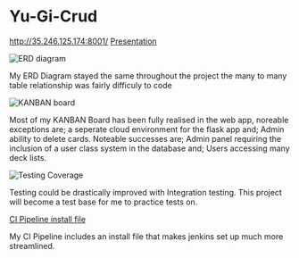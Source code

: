 # Yu-Gi-Crud
http://35.246.125.174:8001/
[Presentation](https://github.com/devops-cohort/piers/tree/Feature/Images/Card_GamePresentation.pptx)


![ERD diagram](https://github.com/devops-cohort/piers/tree/Feature/Images/Card_GameERD.PNG)

My ERD Diagram stayed the same throughout the project the many to many table relationship was fairly difficuly to code

![KANBAN board](https://github.com/devops-cohort/piers/tree/Feature/Images/Card_GameTrello.PNG)

Most of my KANBAN Board has been fully realised in the web app, noreable exceptions are; a seperate cloud environment for the flask app and; Admin ability to delete cards. Noteable successes are; Admin panel requiring the inclusion of a user class system in the database and; Users accessing many deck lists.

![Testing Coverage](https://github.com/devops-cohort/piers/tree/Feature/Images/Card_GameCoverage.PNG)

Testing could be drastically improved with Integration testing. This project will become a test base for me to practice tests on.

[CI Pipeline install file](https://github.com/devops-cohort/piers/tree/Feature/.install)

My CI Pipeline includes an install file that makes jenkins set up much more streamlined.
